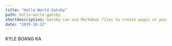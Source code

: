 ```yaml
---
title: "Hello World Gatsby"
path: hello-world-gatsby
shortdescription: Gatsby can use Markdown files to create pages in your site. You add plugins to read and understand folders with Markdown files and from them create pages automatically.
date: "2019-10-12"
---
```


KYLE BOANG KA
